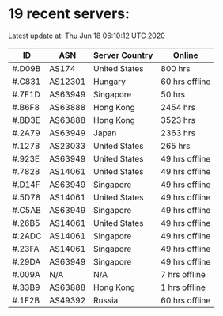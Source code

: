 # 19 recent servers:

Latest update at: Thu Jun 18 06:10:12 UTC 2020

| ID | ASN | Server Country | Online |
| -- | --- | -------------- | ------ |
| #.D09B | AS174 | United States | 800 hrs |
| #.C831 | AS12301 | Hungary | 60 hrs offline |
| #.7F1D | AS63949 | Singapore | 50 hrs |
| #.B6F8 | AS63888 | Hong Kong | 2454 hrs |
| #.BD3E | AS63888 | Hong Kong | 3523 hrs |
| #.2A79 | AS63949 | Japan | 2363 hrs |
| #.1278 | AS23033 | United States | 265 hrs |
| #.923E | AS63949 | United States | 49 hrs offline |
| #.7828 | AS14061 | United States | 49 hrs offline |
| #.D14F | AS63949 | Singapore | 49 hrs offline |
| #.5D78 | AS14061 | United States | 49 hrs offline |
| #.C5AB | AS63949 | Singapore | 49 hrs offline |
| #.26B5 | AS14061 | United States | 49 hrs offline |
| #.2ADC | AS14061 | Singapore | 49 hrs offline |
| #.23FA | AS14061 | Singapore | 49 hrs offline |
| #.29DA | AS63949 | Singapore | 49 hrs offline |
| #.009A | N/A | N/A | 7 hrs offline |
| #.33B9 | AS63888 | Hong Kong | 1 hrs offline |
| #.1F2B | AS49392 | Russia | 60 hrs offline |


